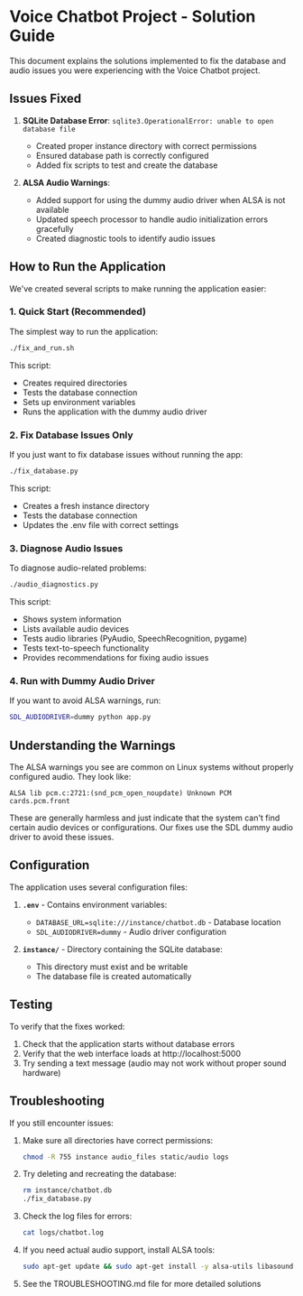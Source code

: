# Voice Chatbot Project - Solution Guide

This document explains the solutions implemented to fix the database and audio issues you were experiencing with the Voice Chatbot project.

## Issues Fixed

1. **SQLite Database Error**: `sqlite3.OperationalError: unable to open database file`
   - Created proper instance directory with correct permissions
   - Ensured database path is correctly configured
   - Added fix scripts to test and create the database

2. **ALSA Audio Warnings**:
   - Added support for using the dummy audio driver when ALSA is not available
   - Updated speech processor to handle audio initialization errors gracefully
   - Created diagnostic tools to identify audio issues

## How to Run the Application

We've created several scripts to make running the application easier:

### 1. Quick Start (Recommended)

The simplest way to run the application:

```bash
./fix_and_run.sh
```

This script:
- Creates required directories
- Tests the database connection
- Sets up environment variables
- Runs the application with the dummy audio driver

### 2. Fix Database Issues Only

If you just want to fix database issues without running the app:

```bash
./fix_database.py
```

This script:
- Creates a fresh instance directory
- Tests the database connection
- Updates the .env file with correct settings

### 3. Diagnose Audio Issues

To diagnose audio-related problems:

```bash
./audio_diagnostics.py
```

This script:
- Shows system information
- Lists available audio devices
- Tests audio libraries (PyAudio, SpeechRecognition, pygame)
- Tests text-to-speech functionality
- Provides recommendations for fixing audio issues

### 4. Run with Dummy Audio Driver

If you want to avoid ALSA warnings, run:

```bash
SDL_AUDIODRIVER=dummy python app.py
```

## Understanding the Warnings

The ALSA warnings you see are common on Linux systems without properly configured audio. They look like:

```
ALSA lib pcm.c:2721:(snd_pcm_open_noupdate) Unknown PCM cards.pcm.front
```

These are generally harmless and just indicate that the system can't find certain audio devices or configurations. Our fixes use the SDL dummy audio driver to avoid these issues.

## Configuration

The application uses several configuration files:

1. **`.env`** - Contains environment variables:
   - `DATABASE_URL=sqlite:///instance/chatbot.db` - Database location
   - `SDL_AUDIODRIVER=dummy` - Audio driver configuration

2. **`instance/`** - Directory containing the SQLite database:
   - This directory must exist and be writable
   - The database file is created automatically

## Testing

To verify that the fixes worked:

1. Check that the application starts without database errors
2. Verify that the web interface loads at http://localhost:5000
3. Try sending a text message (audio may not work without proper sound hardware)

## Troubleshooting

If you still encounter issues:

1. Make sure all directories have correct permissions:
   ```bash
   chmod -R 755 instance audio_files static/audio logs
   ```

2. Try deleting and recreating the database:
   ```bash
   rm instance/chatbot.db
   ./fix_database.py
   ```

3. Check the log files for errors:
   ```bash
   cat logs/chatbot.log
   ```

4. If you need actual audio support, install ALSA tools:
   ```bash
   sudo apt-get update && sudo apt-get install -y alsa-utils libasound2-dev
   ```

5. See the TROUBLESHOOTING.md file for more detailed solutions
